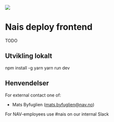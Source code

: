 ![](https://github.com/nais/deploy-frontend/workflows/Build%20and%20deploy%20nais-deploy-frontend/badge.svg)

# Nais deploy frontend 

TODO

## Utvikling lokalt

npm install -g yarn 
yarn run dev


## Henvendelser

For external contact one of:

- Mats Byfuglien (mats.byfuglien@nav.no)

For NAV-employees use #nais on our internal Slack

